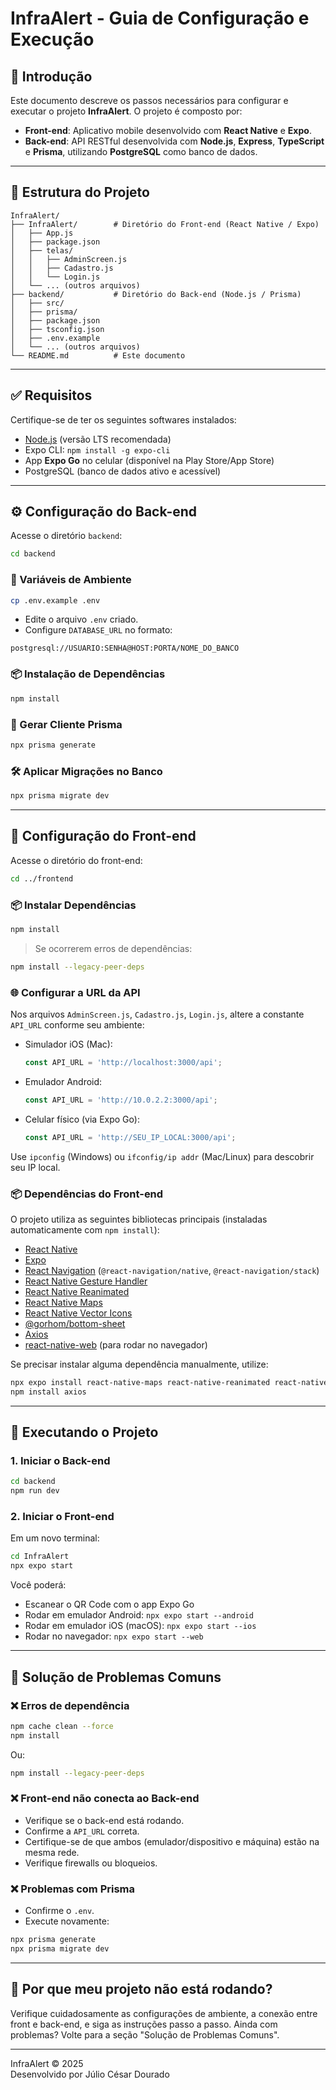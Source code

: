# InfraAlert - Guia de Configuração e Execução

## 🧭 Introdução

Este documento descreve os passos necessários para configurar e executar o projeto **InfraAlert**. O projeto é composto por:

- **Front-end**: Aplicativo mobile desenvolvido com **React Native** e **Expo**.
- **Back-end**: API RESTful desenvolvida com **Node.js**, **Express**, **TypeScript** e **Prisma**, utilizando **PostgreSQL** como banco de dados.

---

## 📁 Estrutura do Projeto

```
InfraAlert/
├── InfraAlert/        # Diretório do Front-end (React Native / Expo)
│   ├── App.js
│   ├── package.json
│   ├── telas/
│   │   ├── AdminScreen.js
│   │   ├── Cadastro.js
│   │   └── Login.js
│   └── ... (outros arquivos)
├── backend/           # Diretório do Back-end (Node.js / Prisma)
│   ├── src/
│   ├── prisma/
│   ├── package.json
│   ├── tsconfig.json
│   ├── .env.example
│   └── ... (outros arquivos)
└── README.md          # Este documento
```

---

## ✅ Requisitos

Certifique-se de ter os seguintes softwares instalados:

- [Node.js](https://nodejs.org/) (versão LTS recomendada)
- Expo CLI: `npm install -g expo-cli`
- App **Expo Go** no celular (disponível na Play Store/App Store)
- PostgreSQL (banco de dados ativo e acessível)

---

## ⚙️ Configuração do Back-end

Acesse o diretório `backend`:

```bash
cd backend
```

### 🔐 Variáveis de Ambiente

```bash
cp .env.example .env
```

- Edite o arquivo `.env` criado.
- Configure `DATABASE_URL` no formato:

```
postgresql://USUARIO:SENHA@HOST:PORTA/NOME_DO_BANCO
```

### 📦 Instalação de Dependências

```bash
npm install
```

### 🔧 Gerar Cliente Prisma

```bash
npx prisma generate
```

### 🛠 Aplicar Migrações no Banco

```bash
npx prisma migrate dev
```
---

## 📲 Configuração do Front-end

Acesse o diretório do front-end:

```bash
cd ../frontend
```

### 📦 Instalar Dependências

```bash
npm install
```

> Se ocorrerem erros de dependências:
```bash
npm install --legacy-peer-deps
```

### 🌐 Configurar a URL da API

Nos arquivos `AdminScreen.js`, `Cadastro.js`, `Login.js`, altere a constante `API_URL` conforme seu ambiente:

- Simulador iOS (Mac):
  ```js
  const API_URL = 'http://localhost:3000/api';
  ```

- Emulador Android:
  ```js
  const API_URL = 'http://10.0.2.2:3000/api';
  ```

- Celular físico (via Expo Go):
  ```js
  const API_URL = 'http://SEU_IP_LOCAL:3000/api';
  ```

Use `ipconfig` (Windows) ou `ifconfig/ip addr` (Mac/Linux) para descobrir seu IP local.

### 📦 Dependências do Front-end

O projeto utiliza as seguintes bibliotecas principais (instaladas automaticamente com `npm install`):

- [React Native](https://reactnative.dev/)
- [Expo](https://expo.dev/)
- [React Navigation](https://reactnavigation.org/) (`@react-navigation/native`, `@react-navigation/stack`)
- [React Native Gesture Handler](https://docs.swmansion.com/react-native-gesture-handler/)
- [React Native Reanimated](https://docs.swmansion.com/react-native-reanimated/)
- [React Native Maps](https://github.com/react-native-maps/react-native-maps)
- [React Native Vector Icons](https://github.com/oblador/react-native-vector-icons)
- [@gorhom/bottom-sheet](https://gorhom.github.io/react-native-bottom-sheet/)
- [Axios](https://axios-http.com/)
- [react-native-web](https://necolas.github.io/react-native-web/) (para rodar no navegador)

Se precisar instalar alguma dependência manualmente, utilize:

```bash
npx expo install react-native-maps react-native-reanimated react-native-gesture-handler @react-navigation/native @react-navigation/stack @gorhom/bottom-sheet react-native-vector-icons
npm install axios
```

---

## 🚀 Executando o Projeto

### 1. Iniciar o Back-end

```bash
cd backend
npm run dev
```

### 2. Iniciar o Front-end

Em um novo terminal:

```bash
cd InfraAlert
npx expo start
```

Você poderá:

- Escanear o QR Code com o app Expo Go
- Rodar em emulador Android: `npx expo start --android`
- Rodar em emulador iOS (macOS): `npx expo start --ios`
- Rodar no navegador: `npx expo start --web`

---

## 🧯 Solução de Problemas Comuns

### ❌ Erros de dependência

```bash
npm cache clean --force
npm install
```

Ou:

```bash
npm install --legacy-peer-deps
```

### ❌ Front-end não conecta ao Back-end

- Verifique se o back-end está rodando.
- Confirme a `API_URL` correta.
- Certifique-se de que ambos (emulador/dispositivo e máquina) estão na mesma rede.
- Verifique firewalls ou bloqueios.

### ❌ Problemas com Prisma

- Confirme o `.env`.
- Execute novamente:

```bash
npx prisma generate
npx prisma migrate dev
```

---

## 🧠 Por que meu projeto não está rodando?

Verifique cuidadosamente as configurações de ambiente, a conexão entre front e back-end, e siga as instruções passo a passo. Ainda com problemas? Volte para a seção "Solução de Problemas Comuns".

---

InfraAlert © 2025  
Desenvolvido por Júlio César Dourado
